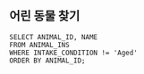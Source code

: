 ## 어린 동물 찾기

```MYSSQL
SELECT ANIMAL_ID, NAME
FROM ANIMAL_INS
WHERE INTAKE_CONDITION != 'Aged'
ORDER BY ANIMAL_ID;
```